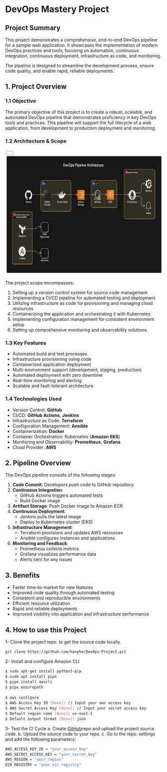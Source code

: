 # DevOps Mastery Project

## Project Summary

This project demonstrates a comprehensive, end-to-end DevOps pipeline for a sample web application.
It showcases the implementation of modern DevOps practices and tools, focusing on automation,
continuous integration, continuous deployment, infrastructure as code, and monitoring.

The pipeline is designed to streamline the development process, ensure code quality, 
and enable rapid, reliable deployments.

## 1. Project Overview

### 1.1 Objective

The primary objective of this project is to create a robust, scalable, 
and automated DevOps pipeline that demonstrates proficiency in key DevOps tools and practices.
This pipeline will support the full lifecycle of a web application, 
from development to production deployment and monitoring.

### 1.2 Architecture & Scope 

<img src="./diagram.png" alt="Project Diagram" width="700" height="400">

The project scope encompasses:

1. Setting up a version control system for source code management
2. Implementing a CI/CD pipeline for automated testing and deployment
3. Utilizing infrastructure as code for provisioning and managing cloud resources
4. Containerizing the application and orchestrating it with Kubernetes
5. Implementing configuration management for consistent environment setup
6. Setting up comprehensive monitoring and observability solutions

### 1.3 Key Features

- Automated build and test processes
- Infrastructure provisioning using code
- Containerized application deployment
- Multi-environment support (development, staging, production)
- Automated deployment with zero downtime
- Real-time monitoring and alerting
- Scalable and fault-tolerant architecture

### 1.4 Technologies Used

- Version Control: **GitHub**
- CI/CD: **GitHub Actions**, **Jenkins**
- Infrastructure as Code: **Terraform**
- Configuration Management: **Ansible**
- Containerization: **Docker**
- Container Orchestration: Kubernetes (**Amazon EKS**)
- Monitoring and Observability: **Prometheus**, **Grafana**
- Cloud Provider: **AWS**

## 2. Pipeline Overview

The DevOps pipeline consists of the following stages:

1. **Code Commit**: Developers push code to GitHub repository
2. **Continuous Integration**: 
   - GitHub Actions triggers automated tests
   - Build Docker image
3. **Artifact Storage**: Push Docker image to Amazon ECR
4. **Continuous Deployment**:
   - Jenkins pulls the latest image
   - Deploy to Kubernetes cluster (EKS)
5. **Infrastructure Management**:
   - Terraform provisions and updates AWS resources
   - Ansible configures instances and applications
6. **Monitoring and Feedback**:
   - Prometheus collects metrics
   - Grafana visualizes performance data
   - Alerts sent for any issues

## 3. Benefits

- Faster time-to-market for new features
- Improved code quality through automated testing
- Consistent and reproducible environments
- Efficient resource utilization
- Rapid and reliable deployments
- Improved visibility into application and infrastructure performance

## 4. How to use this Project

1- Clone the project repo. to get the source code locally.

```sh
git clone https://github.com/hanyhm/DevOps-Project.git
```

2- Install and configure Amazon CLI

```bash
$ sudo apt-get install python3-pip
$ sudo apt install pipx
$ pipx install awscli
$ pipx ensurepath

$ aws configure
$ AWS Access Key ID [None]: // Input your aws access key
$ AWS Secret Access Key [None]: // Input your secret access key
$ Default region name [None]: us-east-1
$ Default output format [None]: json
```

3- Test the CI Cycle
a. Create <a href="https://github.com">GitHub</a>repo and upload the project source code.
b. Upload the source code to your repo.
c. Go to the repo. settings and add the following parameters:
```bash
AWS_ACCESS_KEY_ID = "your_access_key"
AWS_SECRET_ACCESS_KEY = "your_secret_key"
AWS_REGION = "your_region"
ECR_REGISTRY = "your ecr registry"




